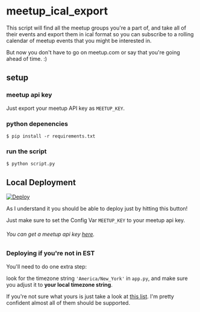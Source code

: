 # meetup_ical_export


This script will find all the meetup groups you're a part of, and take all of their events and export them in ical format so you can subscribe to a rolling calendar of meetup events that you might be interested in.

But now you don't have to go on meetup.com or say that you're going ahead of time. :)

## setup

### meetup api key
Just export your meetup API key as `MEETUP_KEY`.

### python depenencies
```
$ pip install -r requirements.txt
```

### run the script
```
$ python script.py
```



## Local Deployment

[![Deploy](https://www.herokucdn.com/deploy/button.svg)](https://heroku.com/deploy?template=https://github.com/davidawad/meetup_ical_export)

As I understand it you should be able to deploy just by hitting this button!

Just make sure to set the Config Var `MEETUP_KEY` to your meetup api key.

###### You can get a meetup api key [here](https://secure.meetup.com/meetup_api/key/).



### Deploying if you're not in EST

You'll need to do one extra step:

look for the timezone string `'America/New_York'` in `app.py`, and make sure you adjust it to **your local timezone string**.

If you're not sure what yours is just take a look at [this list](https://garygregory.wordpress.com/2013/06/18/what-are-the-java-timezone-ids/). I'm pretty confident almost all of them should be supported.


